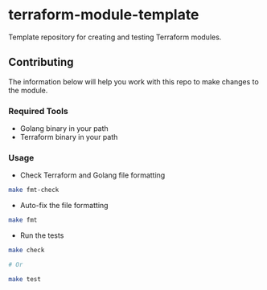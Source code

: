 # terraform-module-template

Template repository for creating and testing Terraform modules.


## Contributing

The information below will help you work with this repo to make changes to the module.


### Required Tools

- Golang binary in your path
- Terraform binary in your path


### Usage

- Check Terraform and Golang file formatting

```sh
make fmt-check
```

- Auto-fix the file formatting

```sh
make fmt
```

- Run the tests

```sh
make check

# Or

make test
```
